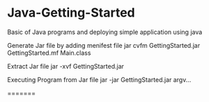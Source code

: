 # Java-Getting-Started
Basic of Java programs and deploying simple application using java

Generate Jar file by adding menifest file
    jar cvfm GettingStarted.jar GettingStarted.mf Main.class

Extract Jar file
    jar -xvf GettingStarted.jar

Executing Program from Jar file
    jar -jar GettingStarted.jar argv...

=======


